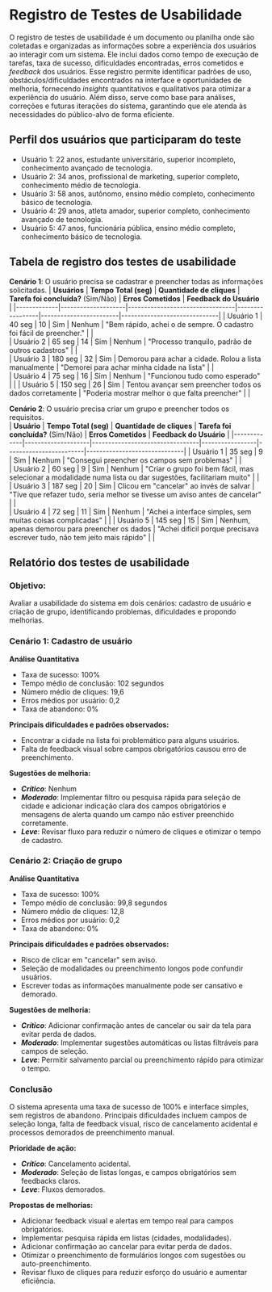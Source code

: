 # Registro de Testes de Usabilidade

O registro de testes de usabilidade é um documento ou planilha onde são coletadas e organizadas as informações sobre a experiência dos usuários ao interagir com um sistema. Ele inclui dados como tempo de execução de tarefas, taxa de sucesso, dificuldades encontradas, erros cometidos e _feedback_ dos usuários. Esse registro permite identificar padrões de uso, obstáculos/dificuldades encontrados na interface e oportunidades de melhoria, fornecendo _insights_ quantitativos e qualitativos para otimizar a experiência do usuário. Além disso, serve como base para análises, correções e futuras iterações do sistema, garantindo que ele atenda às necessidades do público-alvo de forma eficiente.

## Perfil dos usuários que participaram do teste
 * Usuário 1: 22 anos, estudante universitário, superior incompleto, conhecimento avançado de tecnologia.
 * Usuário 2: 34 anos, profissional de marketing, superior completo, conhecimento médio de tecnologia.
 * Usuário 3: 58 anos, autônomo, ensino médio completo, conhecimento básico de tecnologia.
 * Usuário 4: 29 anos, atleta amador, superior completo, conhecimento avançado de tecnologia.
 * Usuário 5: 47 anos, funcionária pública, ensino médio completo, conhecimento básico de tecnologia.


## Tabela de registro dos testes de usabilidade  

**Cenário 1**: O usuário precisa se cadastrar e preencher todas as informações solicitadas.
| **Usuários**   | **Tempo Total (seg)** | **Quantidade de cliques** | **Tarefa foi concluída?** (Sim/Não) | **Erros Cometidos** | **Feedback do Usuário** |
|-------------|--------------------|---------------------------------|-----------------|------------------------|------------------------------|
| Usuário 1    |   40 seg    |    10   |     Sim    |  Nenhum    |   "Bem rápido, achei o de sempre. O cadastro foi fácil de preencher."   |           |      
| Usuário 2    |   65 seg    |    14     |       Sim          |     Nenhum   |   "Processo tranquilo, padrão de outros cadastros"                       |                     |      
| Usuário 3    |   180 seg    |     32   |        Sim         |  Demorou para achar a cidade. Rolou a lista manualmente     |        "Demorei para achar minha cidade na lista"                      |                     |  
| Usuário 4    |   75 seg    |   16      |     Sim     |  Nenhum   |     "Funcionou tudo como esperado"                        |                     | 
| Usuário 5    | 150 seg    |    26      |   Sim   | Tentou avançar sem preencher todos os dados corretamente |   "Poderia mostrar melhor o que falta preencher"   |                     | 

**Cenário 2**:  O usuário precisa criar um grupo e preencher todos os requisitos.     
| **Usuário**  | **Tempo Total (seg)** | **Quantidade de cliques** | **Tarefa foi concluída?** (Sim/Não) | **Erros Cometidos** | **Feedback do Usuário** |
|-------------|--------------------|---------------------------------|-----------------|------------------------|------------------------------|
| Usuário 1   |        35 seg    |              9                   |     Sim            |       Nenhum                 |          "Consegui preencher os campos sem problemas"   |                     |      
| Usuário 2   |        60 seg    |             9                    |        Sim         |        Nenhum                |            "Criar o grupo foi bem fácil, mas selecionar a modalidade numa lista ou dar sugestões, facilitariam muito"               |                     |      
| Usuário 3   |        187 seg   |       20           |        Sim         |          Clicou em "cancelar" ao invés de salvar   |  "Tive que refazer tudo, seria melhor se tivesse um aviso antes de cancelar"                 |                     |  
| Usuário 4   |        72 seg    |              11                   |      Sim           |     Nenhum                   |         "Achei a interface simples, sem muitas coisas complicadas"                   |                     | 
| Usuário 5   |         145 seg  |              15                   |       Sim          |      Nenhum, apenas demorou para preencher os dados    |    "Achei difícil porque precisava escrever tudo, não tem jeito mais rápido"     |                     | 

## Relatório dos testes de usabilidade 

### Objetivo:
Avaliar a usabilidade do sistema em dois cenários: cadastro de usuário e criação de grupo, identificando problemas, dificuldades e propondo melhorias.

### Cenário 1: Cadastro de usuário

**Análise Quantitativa**
- Taxa de sucesso: 100%
- Tempo médio de conclusão: 102 segundos
- Número médio de cliques: 19,6
- Erros médios por usuário: 0,2
- Taxa de abandono: 0%

**Principais dificuldades e padrões observados:**
- Encontrar a cidade na lista foi problemático para alguns usuários.
- Falta de feedback visual sobre campos obrigatórios causou erro de preenchimento.

**Sugestões de melhoria:**
- __*Crítico*__: Nenhum
- __*Moderado*__: Implementar filtro ou pesquisa rápida para seleção de cidade e adicionar indicação clara dos campos obrigatórios e mensagens de alerta quando um campo não estiver preenchido corretamente.
- __*Leve*__: Revisar fluxo para reduzir o número de cliques e otimizar o tempo de cadastro.

### Cenário 2: Criação de grupo

**Análise Quantitativa**
- Taxa de sucesso: 100%
- Tempo médio de conclusão: 99,8 segundos
- Número médio de cliques: 12,8
- Erros médios por usuário: 0,2
- Taxa de abandono: 0%

**Principais dificuldades e padrões observados:**
- Risco de clicar em "cancelar" sem aviso.
- Seleção de modalidades ou preenchimento longos pode confundir usuários.
- Escrever todas as informações manualmente pode ser cansativo e demorado.

**Sugestões de melhoria:**
- __*Crítico*__: Adicionar confirmação antes de cancelar ou sair da tela para evitar perda de dados.
- __*Moderado*__: Implementar sugestões automáticas ou listas filtráveis para campos de seleção.
- __*Leve*__: Permitir salvamento parcial ou preenchimento rápido para otimizar o tempo.

### Conclusão
O sistema apresenta uma taxa de sucesso de 100% e interface simples, sem registros de abandono.
Principais dificuldades incluem campos de seleção longa, falta de feedback visual, risco de cancelamento acidental e processos demorados de preenchimento manual.

**Prioridade de ação:**
- __*Crítico*__: Cancelamento acidental.
- __*Moderado*__: Seleção de listas longas, e campos obrigatórios sem feedbacks claros.
- __*Leve*__: Fluxos demorados.

**Propostas de melhorias:**
- Adicionar feedback visual e alertas em tempo real para campos obrigatórios.
- Implementar pesquisa rápida em listas (cidades, modalidades).
- Adicionar confirmação ao cancelar para evitar perda de dados.
- Otimizar o preenchimento de formulários longos com sugestões ou auto-preenchimento.
- Revisar fluxo de cliques para reduzir esforço do usuário e aumentar eficiência.

